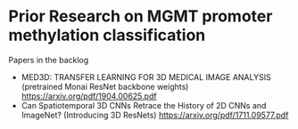 # Prior Research on MGMT promoter methylation classification

Papers in the backlog
- MED3D: TRANSFER LEARNING FOR 3D MEDICAL IMAGE ANALYSIS  (pretrained Monai ResNet backbone weights) https://arxiv.org/pdf/1904.00625.pdf
- Can Spatiotemporal 3D CNNs Retrace the History of 2D CNNs and ImageNet? (Introducing 3D ResNets) https://arxiv.org/pdf/1711.09577.pdf
